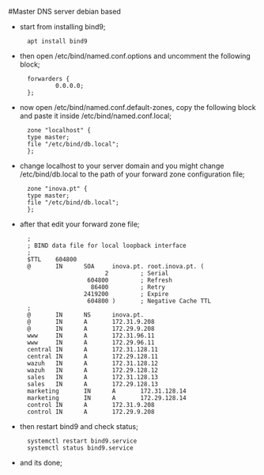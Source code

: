 #Master DNS server debian based


- start from installing bind9;

        apt install bind9
        
- then open /etc/bind/named.conf.options and uncomment the following block;

        forwarders {
                0.0.0.0;
        };
        
- now open /etc/bind/named.conf.default-zones, copy the following block and paste it inside /etc/bind/named.conf.local;

        zone "localhost" {
        type master;
        file "/etc/bind/db.local";
        };
        
- change localhost to your server domain and you might change /etc/bind/db.local to the path of your forward zone configuration file;

        zone "inova.pt" {
        type master;
        file "/etc/bind/db.local";
        };
        
- after that edit your forward zone file;

        ;
        ; BIND data file for local loopback interface
        ;
        $TTL    604800
        @       IN      SOA     inova.pt. root.inova.pt. (
                              2         ; Serial
                         604800         ; Refresh
                          86400         ; Retry
                        2419200         ; Expire
                         604800 )       ; Negative Cache TTL
        ;
        @       IN      NS      inova.pt.
        @       IN      A       172.31.9.208
        @       IN      A       172.29.9.208
        www     IN      A       172.31.96.11
        www     IN      A       172.29.96.11
        central IN      A       172.31.128.11
        central IN      A       172.29.128.11
        wazuh   IN      A       172.31.128.12
        wazuh   IN      A       172.29.128.12
        sales   IN      A       172.31.128.13
        sales   IN      A       172.29.128.13
        marketing       IN      A       172.31.128.14
        marketing       IN      A       172.29.128.14
        control IN      A       172.31.9.208
        control IN      A       172.29.9.208
        
- then restart bind9 and check status;

        systemctl restart bind9.service 
        systemctl status bind9.service
        
- and its done;


